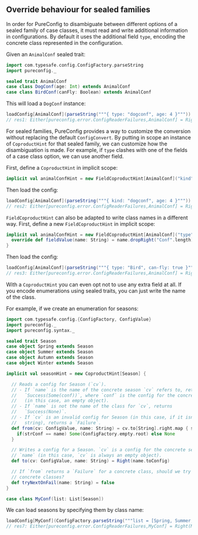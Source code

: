 ## Override behaviour for sealed families

In order for PureConfig to disambiguate between different options of a sealed
family of case classes, it must read and write additional information in
configurations. By default it uses the additional field `type`, encoding the
concrete class represented in the configuration.

Given an `AnimalConf` sealed trait:

```scala
import com.typesafe.config.ConfigFactory.parseString
import pureconfig._

sealed trait AnimalConf
case class DogConf(age: Int) extends AnimalConf
case class BirdConf(canFly: Boolean) extends AnimalConf
```

This will load a `DogConf` instance:
```scala
loadConfig[AnimalConf](parseString("""{ type: "dogconf", age: 4 }"""))
// res1: Either[pureconfig.error.ConfigReaderFailures,AnimalConf] = Right(DogConf(4))
```

For sealed families, PureConfig provides a way to customize the conversion
without replacing the default `ConfigConvert`. By putting in scope an instance
of `CoproductHint` for that sealed family, we can customize how the
disambiguation is made. For example, if `type` clashes with one of the fields
of a case class option, we can use another field.

First, define a `CoproductHint` in implicit scope:

```scala
implicit val animalConfHint = new FieldCoproductHint[AnimalConf]("kind")
```
Then load the config:
```scala
loadConfig[AnimalConf](parseString("""{ kind: "dogconf", age: 4 }"""))
// res2: Either[pureconfig.error.ConfigReaderFailures,AnimalConf] = Right(DogConf(4))
```

`FieldCoproductHint` can also be adapted to write class names in a different
way. First, define a new `FieldCoproductHint` in implicit scope:

```scala
implicit val animalConfHint = new FieldCoproductHint[AnimalConf]("type") {
  override def fieldValue(name: String) = name.dropRight("Conf".length)
}
```
Then load the config:
```scala
loadConfig[AnimalConf](parseString("""{ type: "Bird", can-fly: true }"""))
// res3: Either[pureconfig.error.ConfigReaderFailures,AnimalConf] = Right(BirdConf(true))
```

With a `CoproductHint` you can even opt not to use any extra field at all. If you encode enumerations using sealed traits, you can just write the name of the class.

For example, if we create an enumeration for seasons:

```scala
import com.typesafe.config.{ConfigFactory, ConfigValue}
import pureconfig._
import pureconfig.syntax._

sealed trait Season
case object Spring extends Season
case object Summer extends Season
case object Autumn extends Season
case object Winter extends Season

implicit val seasonHint = new CoproductHint[Season] {

  // Reads a config for Season (`cv`).
  // - If `name` is the name of the concrete season `cv` refers to, returns
  //   `Success(Some(conf))`, where `conf` is the config for the concrete class
  //   (in this case, an empty object).
  // - If `name` is not the name of the class for `cv`, returns
  //   `Success(None)`.
  // - If `cv` is an invalid config for Season (in this case, if it isn't a
  //   string), returns a `Failure`.
  def from(cv: ConfigValue, name: String) = cv.to[String].right.map { strConf =>
    if(strConf == name) Some(ConfigFactory.empty.root) else None
  }

  // Writes a config for a Season. `cv` is a config for the concrete season
  // `name` (in this case, `cv` is always an empty object).
  def to(cv: ConfigValue, name: String) = Right(name.toConfig)

  // If `from` returns a `Failure` for a concrete class, should we try other
  // concrete classes?
  def tryNextOnFail(name: String) = false
}

case class MyConf(list: List[Season])
```

We can load seasons by specifying them by class name:

```scala
loadConfig[MyConf](ConfigFactory.parseString("""list = [Spring, Summer, Autumn, Winter]"""))
// res7: Either[pureconfig.error.ConfigReaderFailures,MyConf] = Right(MyConf(List(Spring, Summer, Autumn, Winter)))
```
